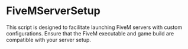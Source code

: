 # FiveMServerSetup
This script is designed to facilitate launching FiveM servers with custom configurations. Ensure that the FiveM executable and game build are compatible with your server setup.
